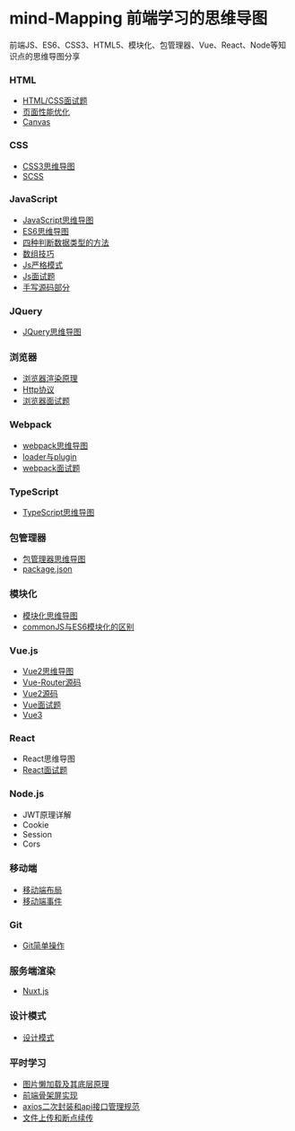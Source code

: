 # mind-Mapping 前端学习的思维导图

前端JS、ES6、CSS3、HTML5、模块化、包管理器、Vue、React、Node等知识点的思维导图分享

### HTML
- [HTML/CSS面试题](https://github.com/zhh10/Notes/issues/2)
- [页面性能优化](https://github.com/zhh10/Notes/issues/1)
- [Canvas](https://github.com/zhh10/Notes/issues/20)

### CSS
- [CSS3思维导图](https://github.com/zhh10/mind-Mapping/blob/master/CSS3.xmind)
- [SCSS](https://github.com/zhh10/Notes/issues/3)

### JavaScript
- [JavaScript思维导图](https://github.com/zhh10/mind-Mapping/blob/master/JavaScript.xmind)
- [ES6思维导图](https://github.com/zhh10/mind-Mapping/blob/master/ES6.xmind)
- [四种判断数据类型的方法](https://github.com/zhh10/Notes/issues/4)
- [数组技巧](https://github.com/zhh10/Notes/issues/17)
- [Js严格模式](https://github.com/zhh10/Notes/issues/19)
- [Js面试题](https://github.com/zhh10/Notes/issues/5)
- [手写源码部分](https://github.com/zhh10/Notes/issues/6)

### JQuery 
- [JQuery思维导图](https://github.com/zhh10/mind-Mapping/blob/master/jquery.xmind)

### 浏览器
- [浏览器渲染原理](https://github.com/zhh10/Notes/issues/7)
- [Http协议](https://github.com/zhh10/Notes/issues/8)
- [浏览器面试题](https://github.com/zhh10/Notes/issues/9)

### Webpack
- [webpack思维导图](https://github.com/zhh10/mind-Mapping/blob/master/Webpack.xmind)
- [loader与plugin](https://github.com/zhh10/Notes/issues/10)
- [webpack面试题](https://github.com/zhh10/Notes/issues/11)

### TypeScript
- [TypeScript思维导图](https://github.com/zhh10/mind-Mapping/blob/master/typescript.xmind)

### 包管理器
- [包管理器思维导图](https://github.com/zhh10/mind-Mapping/blob/master/%E5%8C%85%E7%AE%A1%E7%90%86%E5%99%A8.xmind)
- [package.json](https://github.com/zhh10/Notes/issues/12)

### 模块化
- [模块化思维导图](https://github.com/zhh10/mind-Mapping/blob/master/%E6%A8%A1%E5%9D%97%E5%8C%96.xmind)
- [commonJS与ES6模块化的区别](https://github.com/zhh10/Notes/issues/13)

### Vue.js
- [Vue2思维导图](https://github.com/zhh10/mind-Mapping/blob/master/Vue.js.xmind)
- [Vue-Router源码](https://github.com/zhh10/mind-Mapping/blob/master/Vue-Router%E6%BA%90%E7%A0%81.xmind)
- [Vue2源码](https://github.com/zhh10/mind-Mapping/blob/master/Vue%E6%BA%90%E7%A0%81.xmind)
- [Vue面试题](https://github.com/zhh10/Notes/issues/14)
- [Vue3](https://github.com/zhh10/Notes/issues/26)

### React
- React思维导图
- [React面试题](https://github.com/zhh10/Notes/issues/15)

### Node.js
- JWT原理详解
- Cookie
- Session
- Cors

### 移动端
- [移动端布局](https://github.com/zhh10/Notes/issues/27)
- [移动端事件](https://github.com/zhh10/Notes/issues/28)

### Git
- [Git简单操作](https://github.com/zhh10/Notes/issues/21)

### 服务端渲染
- [Nuxt,js](https://github.com/zhh10/Notes/issues/30)

### 设计模式
- [设计模式](https://github.com/zhh10/Notes/issues/29)

### 平时学习
- [图片懒加载及其底层原理](https://github.com/zhh10/Notes/issues/23)
- [前端骨架屏实现](https://github.com/zhh10/Notes/issues/24)
- [axios二次封装和api接口管理规范](https://github.com/zhh10/Notes/issues/22)
- [文件上传和断点续传](https://github.com/zhh10/Notes/issues/25)
